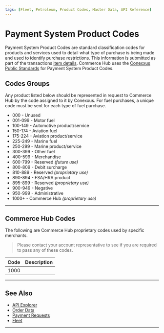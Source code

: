 ```yaml
---
tags: [Fleet, Petroleum, Product Codes, Master Data, API Reference]
---
```


# Payment System Product Codes

Payment System Product Codes are standard classification codes for products and services used to detail what type of purchase is being made and used to identify purchase restrictions. This information is submitted as part of the transactions [item details](?path=docs/Resources/Master-Data/Order-Data.md#item-details). Commerce Hub uses the [Conexxus Public Standards](https://www.conexxus.org/public-standards) for Payment System Product Codes.

## Codes Groups

Any product listed below should be represented in request to Commerce Hub by the code assigned to it by Conexxus. For fuel purchases, a unique code must be sent for each type of fuel purchase.

- 000 - Unused
- 001-099 - Motor fuel
- 100-149 - Automotive product/service
- 150-174 - Aviation fuel
- 175-224 - Aviation product/service
- 225-249 - Marine fuel
- 250-299 - Marine product/service
- 300-399 - Other fuel
- 400-599 - Merchandise
- 600-799 - Reserved *(future use)*
- 800-809 - Debit surcharge
- 810-889 - Reserved *(proprietary use)*
- 890-894 - FSA/HRA product
- 895-899 - Reserved *(proprietary use)*
- 900-949 - Negative
- 950-999 - Administrative
- 1000+ - Commerce Hub *(proprietary use)*

---

## Commerce Hub Codes

The following are Commerce Hub proprietary codes used by specific merchants.

<!-- theme: info -->
> Please contact your account representative to see if you are required to pass any of these codes.
 
| Code | Description |
| ----- | ----- |
| 1000 | |

---

## See Also

- [API Explorer](../api/?type=post&path=/payments/v1/charges)
- [Order Data](?path=docs/Resources/Master-Data/Order-Data.md)
- [Payment Requests](?path=docs/Resources/API-Documents/Payments/Payments.md)
- [Fleet](?path=docs/Resources/Guides/Payment-Sources/Fleet/Fleet.md)

---
